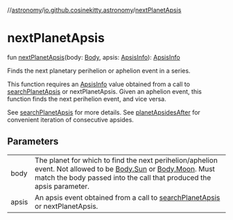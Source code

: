 //[astronomy](../../index.md)/[io.github.cosinekitty.astronomy](index.md)/[nextPlanetApsis](next-planet-apsis.md)

# nextPlanetApsis

fun [nextPlanetApsis](next-planet-apsis.md)(body: [Body](-body/index.md), apsis: [ApsisInfo](-apsis-info/index.md)): [ApsisInfo](-apsis-info/index.md)

Finds the next planetary perihelion or aphelion event in a series.

This function requires an [ApsisInfo](-apsis-info/index.md) value obtained from a call to [searchPlanetApsis](search-planet-apsis.md) or nextPlanetApsis. Given an aphelion event, this function finds the next perihelion event, and vice versa.

See [searchPlanetApsis](search-planet-apsis.md) for more details. See [planetApsidesAfter](planet-apsides-after.md) for convenient iteration of consecutive apsides.

## Parameters

| | |
|---|---|
| body | The planet for which to find the next perihelion/aphelion event. Not allowed to be [Body.Sun](-body/-sun/index.md) or [Body.Moon](-body/-moon/index.md). Must match the body passed into the call that produced the apsis parameter. |
| apsis | An apsis event obtained from a call to [searchPlanetApsis](search-planet-apsis.md) or nextPlanetApsis. |
